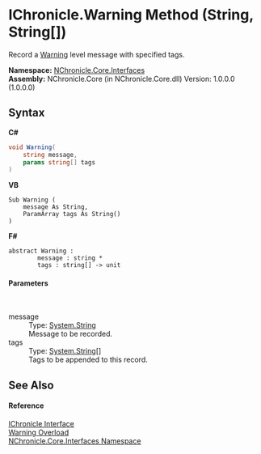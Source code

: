 # IChronicle.Warning Method (String, String[])
 

Record a <a href="T_NChronicle_Core_Model_ChronicleLevel.md">Warning</a> level message with specified tags.

**Namespace:**&nbsp;<a href="N_NChronicle_Core_Interfaces.md">NChronicle.Core.Interfaces</a><br />**Assembly:**&nbsp;NChronicle.Core (in NChronicle.Core.dll) Version: 1.0.0.0 (1.0.0.0)

## Syntax

**C#**<br />
``` C#
void Warning(
	string message,
	params string[] tags
)
```

**VB**<br />
``` VB
Sub Warning ( 
	message As String,
	ParamArray tags As String()
)
```

**F#**<br />
``` F#
abstract Warning : 
        message : string * 
        tags : string[] -> unit 

```


#### Parameters
&nbsp;<dl><dt>message</dt><dd>Type: <a href="http://msdn2.microsoft.com/en-us/library/s1wwdcbf" target="_blank">System.String</a><br />Message to be recorded.</dd><dt>tags</dt><dd>Type: <a href="http://msdn2.microsoft.com/en-us/library/s1wwdcbf" target="_blank">System.String</a>[]<br />Tags to be appended to this record.</dd></dl>

## See Also


#### Reference
<a href="T_NChronicle_Core_Interfaces_IChronicle.md">IChronicle Interface</a><br /><a href="Overload_NChronicle_Core_Interfaces_IChronicle_Warning.md">Warning Overload</a><br /><a href="N_NChronicle_Core_Interfaces.md">NChronicle.Core.Interfaces Namespace</a><br />
